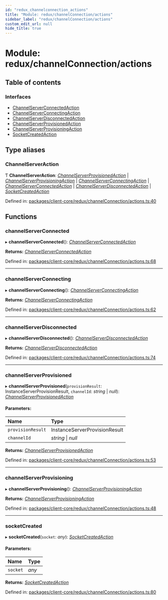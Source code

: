 ```yaml
---
id: "redux_channelconnection_actions"
title: "Module: redux/channelConnection/actions"
sidebar_label: "redux/channelConnection/actions"
custom_edit_url: null
hide_title: true
---
```


# Module: redux/channelConnection/actions

## Table of contents

### Interfaces

- [ChannelServerConnectedAction](../interfaces/redux_channelconnection_actions.channelserverconnectedaction.md)
- [ChannelServerConnectingAction](../interfaces/redux_channelconnection_actions.channelserverconnectingaction.md)
- [ChannelServerDisconnectedAction](../interfaces/redux_channelconnection_actions.channelserverdisconnectedaction.md)
- [ChannelServerProvisionedAction](../interfaces/redux_channelconnection_actions.channelserverprovisionedaction.md)
- [ChannelServerProvisioningAction](../interfaces/redux_channelconnection_actions.channelserverprovisioningaction.md)
- [SocketCreatedAction](../interfaces/redux_channelconnection_actions.socketcreatedaction.md)

## Type aliases

### ChannelServerAction

Ƭ **ChannelServerAction**: [*ChannelServerProvisionedAction*](../interfaces/redux_channelconnection_actions.channelserverprovisionedaction.md) \| [*ChannelServerProvisioningAction*](../interfaces/redux_channelconnection_actions.channelserverprovisioningaction.md) \| [*ChannelServerConnectingAction*](../interfaces/redux_channelconnection_actions.channelserverconnectingaction.md) \| [*ChannelServerConnectedAction*](../interfaces/redux_channelconnection_actions.channelserverconnectedaction.md) \| [*ChannelServerDisconnectedAction*](../interfaces/redux_channelconnection_actions.channelserverdisconnectedaction.md) \| [*SocketCreatedAction*](../interfaces/redux_channelconnection_actions.socketcreatedaction.md)

Defined in: [packages/client-core/redux/channelConnection/actions.ts:40](https://github.com/xr3ngine/xr3ngine/blob/56376a778/packages/client-core/redux/channelConnection/actions.ts#L40)

## Functions

### channelServerConnected

▸ **channelServerConnected**(): [*ChannelServerConnectedAction*](../interfaces/redux_channelconnection_actions.channelserverconnectedaction.md)

**Returns:** [*ChannelServerConnectedAction*](../interfaces/redux_channelconnection_actions.channelserverconnectedaction.md)

Defined in: [packages/client-core/redux/channelConnection/actions.ts:68](https://github.com/xr3ngine/xr3ngine/blob/56376a778/packages/client-core/redux/channelConnection/actions.ts#L68)

___

### channelServerConnecting

▸ **channelServerConnecting**(): [*ChannelServerConnectingAction*](../interfaces/redux_channelconnection_actions.channelserverconnectingaction.md)

**Returns:** [*ChannelServerConnectingAction*](../interfaces/redux_channelconnection_actions.channelserverconnectingaction.md)

Defined in: [packages/client-core/redux/channelConnection/actions.ts:62](https://github.com/xr3ngine/xr3ngine/blob/56376a778/packages/client-core/redux/channelConnection/actions.ts#L62)

___

### channelServerDisconnected

▸ **channelServerDisconnected**(): [*ChannelServerDisconnectedAction*](../interfaces/redux_channelconnection_actions.channelserverdisconnectedaction.md)

**Returns:** [*ChannelServerDisconnectedAction*](../interfaces/redux_channelconnection_actions.channelserverdisconnectedaction.md)

Defined in: [packages/client-core/redux/channelConnection/actions.ts:74](https://github.com/xr3ngine/xr3ngine/blob/56376a778/packages/client-core/redux/channelConnection/actions.ts#L74)

___

### channelServerProvisioned

▸ **channelServerProvisioned**(`provisionResult`: InstanceServerProvisionResult, `channelId`: *string* \| *null*): [*ChannelServerProvisionedAction*](../interfaces/redux_channelconnection_actions.channelserverprovisionedaction.md)

#### Parameters:

Name | Type |
:------ | :------ |
`provisionResult` | InstanceServerProvisionResult |
`channelId` | *string* \| *null* |

**Returns:** [*ChannelServerProvisionedAction*](../interfaces/redux_channelconnection_actions.channelserverprovisionedaction.md)

Defined in: [packages/client-core/redux/channelConnection/actions.ts:53](https://github.com/xr3ngine/xr3ngine/blob/56376a778/packages/client-core/redux/channelConnection/actions.ts#L53)

___

### channelServerProvisioning

▸ **channelServerProvisioning**(): [*ChannelServerProvisioningAction*](../interfaces/redux_channelconnection_actions.channelserverprovisioningaction.md)

**Returns:** [*ChannelServerProvisioningAction*](../interfaces/redux_channelconnection_actions.channelserverprovisioningaction.md)

Defined in: [packages/client-core/redux/channelConnection/actions.ts:48](https://github.com/xr3ngine/xr3ngine/blob/56376a778/packages/client-core/redux/channelConnection/actions.ts#L48)

___

### socketCreated

▸ **socketCreated**(`socket`: *any*): [*SocketCreatedAction*](../interfaces/redux_channelconnection_actions.socketcreatedaction.md)

#### Parameters:

Name | Type |
:------ | :------ |
`socket` | *any* |

**Returns:** [*SocketCreatedAction*](../interfaces/redux_channelconnection_actions.socketcreatedaction.md)

Defined in: [packages/client-core/redux/channelConnection/actions.ts:80](https://github.com/xr3ngine/xr3ngine/blob/56376a778/packages/client-core/redux/channelConnection/actions.ts#L80)
